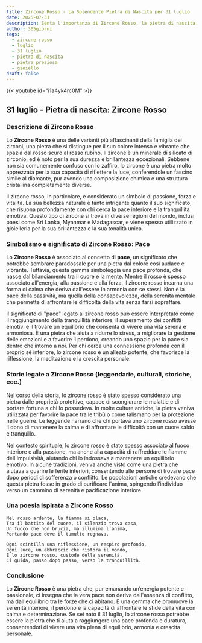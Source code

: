 ```yaml
---
title: Zircone Rosso - La Splendente Pietra di Nascita per 31 luglio
date: 2025-07-31
description: Senta l'importanza di Zircone Rosso, la pietra di nascita di 31 luglio che simboleggia Pace. Lasci che la sua bellezza e il suo significato illuminino la sua giornata.
author: 365giorni
tags:
  - zircone rosso
  - luglio
  - 31 luglio
  - pietra di nascita
  - pietra preziosa
  - gioiello
draft: false
---
```


{{< youtube id="i1a4yk4rc0M" >}}

## 31 luglio - Pietra di nascita: Zircone Rosso

### Descrizione di Zircone Rosso

Lo **Zircone Rosso** è una delle varianti più affascinanti della famiglia dei zirconi, una pietra che si distingue per il suo colore intenso e vibrante che spazia dal rosso scuro al rosso rubino. Il zircone è un minerale di silicato di zirconio, ed è noto per la sua durezza e brillantezza eccezionali. Sebbene non sia comunemente confuso con lo zaffiro, lo zircone è una pietra molto apprezzata per la sua capacità di riflettere la luce, conferendole un fascino simile al diamante, pur avendo una composizione chimica e una struttura cristallina completamente diverse.

Il zircone rosso, in particolare, è considerato un simbolo di passione, forza e vitalità. La sua bellezza naturale è tanto intrigante quanto il suo significato, che risuona profondamente con chi cerca la pace interiore e la tranquillità emotiva. Questo tipo di zircone si trova in diverse regioni del mondo, inclusi paesi come Sri Lanka, Myanmar e Madagascar, e viene spesso utilizzato in gioielleria per la sua brillantezza e la sua tonalità unica.

### Simbolismo e significato di Zircone Rosso: Pace

Lo **Zircone Rosso** è associato al concetto di **pace**, un significato che potrebbe sembrare paradossale per una pietra dal colore così audace e vibrante. Tuttavia, questa gemma simboleggia una pace profonda, che nasce dal bilanciamento tra il cuore e la mente. Mentre il rosso è spesso associato all'energia, alla passione e alla forza, il zircone rosso incarna una forma di calma che deriva dall'essere in armonia con se stessi. Non è la pace della passività, ma quella della consapevolezza, della serenità mentale che permette di affrontare le difficoltà della vita senza farsi sopraffare.

Il significato di "pace" legato al zircone rosso può essere interpretato come il raggiungimento della tranquillità interiore, il superamento dei conflitti emotivi e il trovare un equilibrio che consenta di vivere una vita serena e armoniosa. È una pietra che aiuta a ridurre lo stress, a migliorare la gestione delle emozioni e a favorire il perdono, creando uno spazio per la pace sia dentro che intorno a noi. Per chi cerca una connessione profonda con il proprio sé interiore, lo zircone rosso è un alleato potente, che favorisce la riflessione, la meditazione e la crescita personale.

### Storie legate a Zircone Rosso (leggendarie, culturali, storiche, ecc.)

Nel corso della storia, lo zircone rosso è stato spesso considerato una pietra dalle proprietà protettive, capace di scongiurare le malattie e di portare fortuna a chi lo possedeva. In molte culture antiche, la pietra veniva utilizzata per favorire la pace tra le tribù o come talismano per la protezione nelle guerre. Le leggende narrano che chi portava uno zircone rosso avesse il dono di mantenere la calma e di affrontare le difficoltà con un cuore saldo e tranquillo.

Nel contesto spirituale, lo zircone rosso è stato spesso associato al fuoco interiore e alla passione, ma anche alla capacità di raffreddare le fiamme dell'impulsività, aiutando chi lo indossava a mantenere un equilibrio emotivo. In alcune tradizioni, veniva anche visto come una pietra che aiutava a guarire le ferite interiori, consentendo alle persone di trovare pace dopo periodi di sofferenza o conflitto. Le popolazioni antiche credevano che questa pietra fosse in grado di purificare l'anima, spingendo l’individuo verso un cammino di serenità e pacificazione interiore.

### Una poesia ispirata a Zircone Rosso

```
Nel rosso ardente, la fiamma si placa,
Tra il battito del cuore, il silenzio trova casa,
Un fuoco che non brucia, ma illumina l’anima,
Portando pace dove il tumulto regnava.

Ogni scintilla una riflessione, un respiro profondo,
Ogni luce, un abbraccio che ristora il mondo,
E lo zircone rosso, custode della serenità,
Ci guida, passo dopo passo, verso la tranquillità.
```

### Conclusione

Lo **Zircone Rosso** è una pietra che, pur emanando un’energia potente e passionale, ci insegna che la vera pace non deriva dall'assenza di conflitto, ma dall'equilibrio tra le forze che ci abitano. È una gemma che promuove la serenità interiore, il perdono e la capacità di affrontare le sfide della vita con calma e determinazione. Se sei nato il 31 luglio, lo zircone rosso potrebbe essere la pietra che ti aiuta a raggiungere una pace profonda e duratura, consentendoti di vivere una vita piena di equilibrio, armonia e crescita personale.